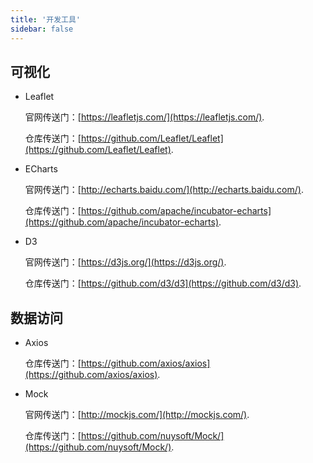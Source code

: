 ```yaml
---
title: '开发工具'
sidebar: false
---
```

## 可视化

- Leaflet

    官网传送门：<u>[https://leafletjs.com/](https://leafletjs.com/)</u>.

    仓库传送门：<u>[https://github.com/Leaflet/Leaflet](https://github.com/Leaflet/Leaflet)</u>.
- ECharts

    官网传送门：<u>[http://echarts.baidu.com/](http://echarts.baidu.com/)</u>.

    仓库传送门：<u>[https://github.com/apache/incubator-echarts](https://github.com/apache/incubator-echarts)</u>.
- D3

    官网传送门：<u>[https://d3js.org/](https://d3js.org/)</u>.

    仓库传送门：<u>[https://github.com/d3/d3](https://github.com/d3/d3)</u>.

## 数据访问

- Axios

    仓库传送门：<u>[https://github.com/axios/axios](https://github.com/axios/axios)</u>.
- Mock

    官网传送门：<u>[http://mockjs.com/](http://mockjs.com/)</u>.

    仓库传送门：<u>[https://github.com/nuysoft/Mock/](https://github.com/nuysoft/Mock/)</u>.
